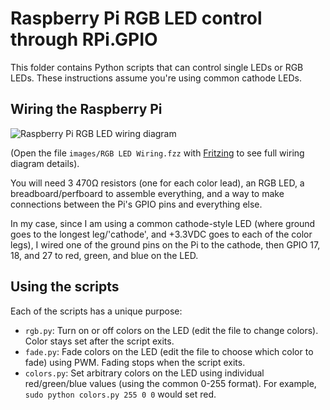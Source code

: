 # Raspberry Pi RGB LED control through RPi.GPIO

This folder contains Python scripts that can control single LEDs or RGB LEDs. These instructions assume you're using common cathode LEDs.

## Wiring the Raspberry Pi

<img src="https://raw.githubusercontent.com/geerlingguy/raspberry-pi-dramble/master/images/rgb-led-wiring.jpg" alt="Raspberry Pi RGB LED wiring diagram" />

(Open the file `images/RGB LED Wiring.fzz` with [Fritzing](http://fritzing.org/) to see full wiring diagram details).

You will need 3 470Ω resistors (one for each color lead), an RGB LED, a breadboard/perfboard to assemble everything, and a way to make connections between the Pi's GPIO pins and everything else.

In my case, since I am using a common cathode-style LED (where ground goes to the longest leg/'cathode', and +3.3VDC goes to each of the color legs), I wired one of the ground pins on the Pi to the cathode, then GPIO 17, 18, and 27 to red, green, and blue on the LED.

## Using the scripts

Each of the scripts has a unique purpose:

  - `rgb.py`: Turn on or off colors on the LED (edit the file to change colors). Color stays set after the script exits.
  - `fade.py`: Fade colors on the LED (edit the file to choose which color to fade) using PWM. Fading stops when the script exits.
  - `colors.py`: Set arbitrary colors on the LED using individual red/green/blue values (using the common 0-255 format). For example, `sudo python colors.py 255 0 0` would set red.
